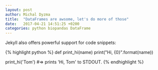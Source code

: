 ```yaml
---
layout: post
author: Michal Dyzma
title:  "DataFrames are awsome, let's do more of those"
date:   2017-04-21 14:51:25 +0200
categories: python biopandas DataFrame
---
```



Jekyll also offers powerful support for code snippets:

{% highlight python %}
def print_hi(name)
  print("Hi, {0}".format(name))

print_hi('Tom')
#=> prints 'Hi, Tom' to STDOUT.
{% endhighlight %}
